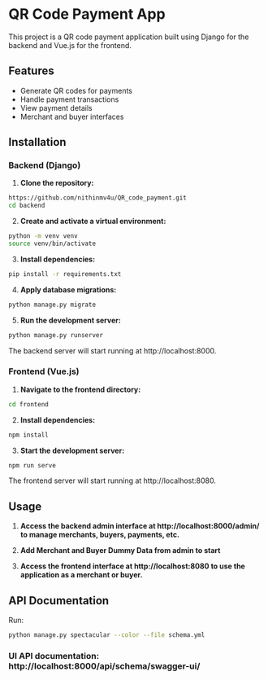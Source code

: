 # QR Code Payment App

This project is a QR code payment application built using Django for the backend and Vue.js for the frontend.

## Features

- Generate QR codes for payments
- Handle payment transactions
- View payment details
- Merchant and buyer interfaces

## Installation

### Backend (Django)

1. **Clone the repository:**

```bash
https://github.com/nithinmv4u/QR_code_payment.git
cd backend
```

2. **Create and activate a virtual environment:**
```bash
python -m venv venv
source venv/bin/activate
```
3. **Install dependencies:**
```bash
pip install -r requirements.txt
```
4. **Apply database migrations:**
```bash
python manage.py migrate
```
5. **Run the development server:**
```bash
python manage.py runserver
```
The backend server will start running at http://localhost:8000.

### Frontend (Vue.js)

1. **Navigate to the frontend directory:**
```bash
cd frontend
```
2. **Install dependencies:**
```bash
npm install
```
3. **Start the development server:**
```bash
npm run serve
```
The frontend server will start running at http://localhost:8080.

## Usage

1. **Access the backend admin interface at http://localhost:8000/admin/ to manage merchants, buyers, payments, etc.**

2. **Add Merchant and Buyer Dummy Data from admin to start**

2. **Access the frontend interface at http://localhost:8080 to use the application as a merchant or buyer.**

## API Documentation

Run:

```bash
python manage.py spectacular --color --file schema.yml
```

### UI API documentation: http://localhost:8000/api/schema/swagger-ui/
